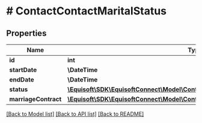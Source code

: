 # # ContactContactMaritalStatus

## Properties

Name | Type | Description | Notes
------------ | ------------- | ------------- | -------------
**id** | **int** |  | [optional]
**startDate** | **\DateTime** |  | [optional]
**endDate** | **\DateTime** |  | [optional]
**status** | [**\Equisoft\SDK\EquisoftConnect\Model\ContactContactAdditionalInformationLanguage**](ContactContactAdditionalInformationLanguage.md) |  | [optional]
**marriageContract** | [**\Equisoft\SDK\EquisoftConnect\Model\ContactContactAdditionalInformationLanguage**](ContactContactAdditionalInformationLanguage.md) |  | [optional]

[[Back to Model list]](../../README.md#models) [[Back to API list]](../../README.md#endpoints) [[Back to README]](../../README.md)
